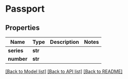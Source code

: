 # Passport

## Properties
Name | Type | Description | Notes
------------ | ------------- | ------------- | -------------
**series** | **str** |  | 
**number** | **str** |  | 

[[Back to Model list]](../README.md#documentation-for-models) [[Back to API list]](../README.md#documentation-for-api-endpoints) [[Back to README]](../README.md)

